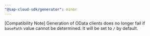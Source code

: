 ```yaml
---
"@sap-cloud-sdk/generator": minor
---
```


[Compatibility Note] Generation of OData clients does no longer fail if `basePath` value cannot be determined. It will be set to `/` by default. 
